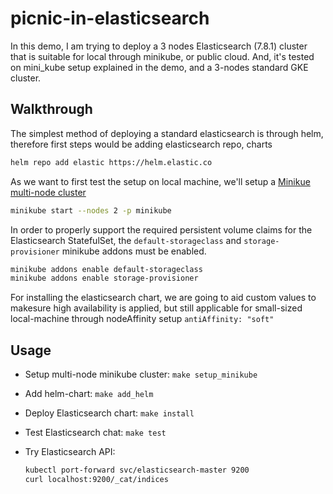 # picnic-in-elasticsearch

In this demo, I am trying to deploy a 3 nodes Elasticsearch (7.8.1) cluster that is suitable for local through minikube, or public cloud.
And, it's tested on mini_kube setup explained in the demo, and a 3-nodes standard GKE cluster.

## Walkthrough

The simplest method of deploying a standard elasticsearch is through helm, therefore first steps would be adding elasticsearch repo, charts

```bash
helm repo add elastic https://helm.elastic.co
```

As we want to first test the setup on local machine, we'll setup a [Minikue multi-node cluster](https://minikube.sigs.k8s.io/docs/tutorials/multi_node/)

```bash
minikube start --nodes 2 -p minikube
```

In order to properly support the required persistent volume claims for the
Elasticsearch StatefulSet, the `default-storageclass` and `storage-provisioner`
minikube addons must be enabled.

```bash
minikube addons enable default-storageclass
minikube addons enable storage-provisioner
```

For installing the elasticsearch chart, we are going to aid custom values to makesure high availability is applied, but still applicable for small-sized local-machine through nodeAffinity setup `antiAffinity: "soft"`

## Usage

* Setup multi-node minikube cluster: `make setup_minikube`

* Add helm-chart: `make add_helm`

* Deploy Elasticsearch chart: `make install`

* Test Elasticsearch chat: `make test`

* Try Elasticsearch API:

  ```bash
  kubectl port-forward svc/elasticsearch-master 9200
  curl localhost:9200/_cat/indices
  ```
